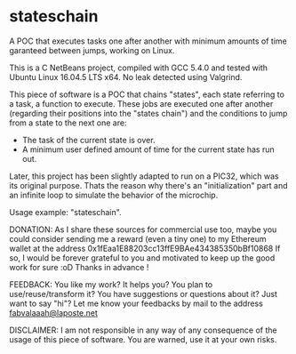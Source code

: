 # stateschain
A POC that executes tasks one after another with minimum amounts of time
garanteed between jumps, working on Linux.

This is a C NetBeans project, compiled with GCC 5.4.0 and tested with Ubuntu
Linux 16.04.5 LTS x64. No leak detected using Valgrind.

This piece of software is a POC that chains "states", each state referring to a
task, a function to execute. These jobs are executed one after another
(regarding their positions into the "states chain") and the conditions to jump
from a state to the next one are:
- The task of the current state is over.
- A minimum user defined amount of time for the current state has run out.

Later, this project has been slightly adapted to run on a PIC32, which was its
original purpose. Thats the reason why there's an "initialization" part and an
infinite loop to simulate the behavior of the microchip.

Usage example: "stateschain".

DONATION:
As I share these sources for commercial use too, maybe you could consider
sending me a reward (even a tiny one) to my Ethereum wallet at the address
0x1fEaa1E88203cc13ffE9BAe434385350bBf10868
If so, I would be forever grateful to you and motivated to keep up the good work
for sure :oD Thanks in advance !

FEEDBACK:
You like my work? It helps you? You plan to use/reuse/transform it? You have
suggestions or questions about it? Just want to say "hi"? Let me know your
feedbacks by mail to the address fabvalaaah@laposte.net

DISCLAIMER:
I am not responsible in any way of any consequence of the usage of this piece of
software. You are warned, use it at your own risks.